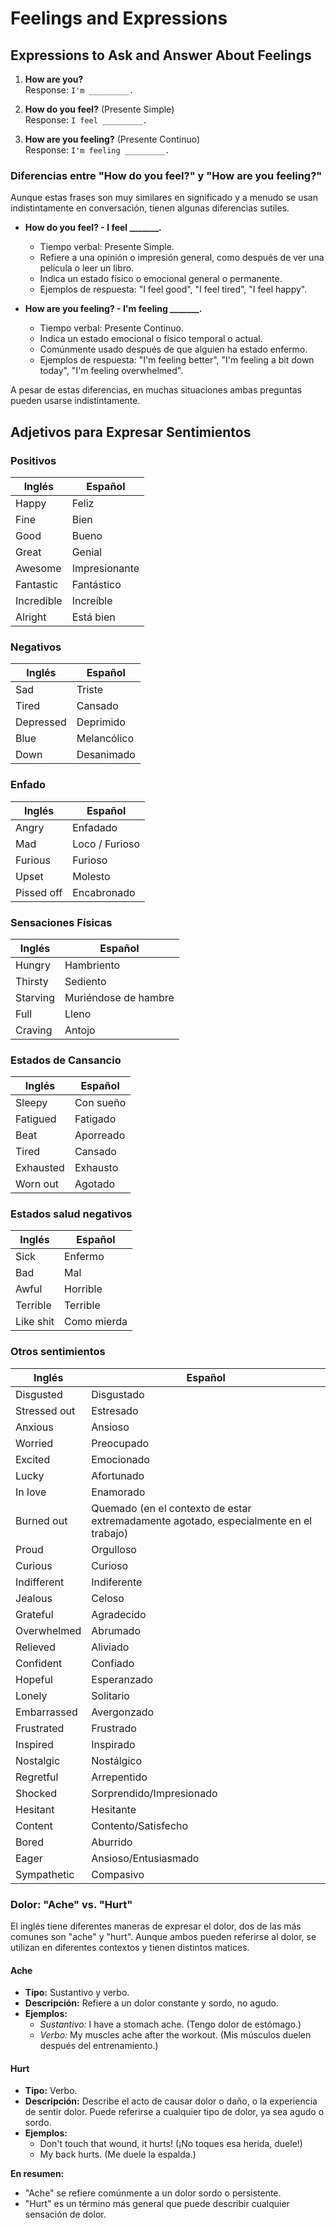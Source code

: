 # Feelings and Expressions

## Expressions to Ask and Answer About Feelings

1. **How are you?**  
    Response: `I'm _________.`

2. **How do you feel?** (Presente Simple)  
    Response: `I feel _________.`

3. **How are you feeling?** (Presente Continuo)  
    Response: `I'm feeling _________.`

### Diferencias entre "How do you feel?" y "How are you feeling?"

Aunque estas frases son muy similares en significado y a menudo se usan indistintamente en conversación, tienen algunas diferencias sutiles.

- **How do you feel? - I feel _______.**  
    - Tiempo verbal: Presente Simple.
    - Refiere a una opinión o impresión general, como después de ver una película o leer un libro.
    - Indica un estado físico o emocional general o permanente.
    - Ejemplos de respuesta: "I feel good", "I feel tired", "I feel happy".

- **How are you feeling? - I'm feeling _______.**  
    - Tiempo verbal: Presente Continuo.
    - Indica un estado emocional o físico temporal o actual.
    - Comúnmente usado después de que alguien ha estado enfermo.
    - Ejemplos de respuesta: "I'm feeling better", "I'm feeling a bit down today", "I'm feeling overwhelmed".

A pesar de estas diferencias, en muchas situaciones ambas preguntas pueden usarse indistintamente.

## Adjetivos para Expresar Sentimientos

### Positivos
| Inglés       | Español           |
|--------------|-------------------|
| Happy        | Feliz             |
| Fine         | Bien              |
| Good         | Bueno             |
| Great        | Genial            |
| Awesome      | Impresionante     |
| Fantastic    | Fantástico        |
| Incredible   | Increíble         |
| Alright      | Está bien         |

### Negativos
| Inglés       | Español           |
|--------------|-------------------|
| Sad          | Triste            |
| Tired        | Cansado           |
| Depressed    | Deprimido         |
| Blue         | Melancólico       |
| Down         | Desanimado        |

### Enfado
| Inglés       | Español           |
|--------------|-------------------|
| Angry        | Enfadado          |
| Mad          | Loco / Furioso    |
| Furious      | Furioso           |
| Upset        | Molesto           |
| Pissed off   | Encabronado       |

### Sensaciones Físicas
| Inglés       | Español              |
|--------------|----------------------|
| Hungry       | Hambriento           |
| Thirsty      | Sediento             |
| Starving     | Muriéndose de hambre |
| Full         | Lleno                |
| Craving      | Antojo               |

### Estados de Cansancio
| Inglés      | Español        |
|-------------|----------------|
| Sleepy      | Con sueño      |
| Fatigued    | Fatigado       |
| Beat        | Aporreado      |
| Tired       | Cansado        |
| Exhausted   | Exhausto       |
| Worn out    | Agotado        |

### Estados salud negativos
| Inglés      | Español         |
|-------------|-----------------|
| Sick        | Enfermo         |
| Bad         | Mal             |
| Awful       | Horrible        |
| Terrible    | Terrible        |
| Like shit   | Como mierda     |

### Otros sentimientos
| Inglés         | Español         |
|----------------|-----------------|
| Disgusted      | Disgustado      |
| Stressed out   | Estresado       |
| Anxious        | Ansioso         |
| Worried        | Preocupado      |
| Excited        | Emocionado      |
| Lucky          | Afortunado      |
| In love        | Enamorado       |
| Burned out     | Quemado (en el contexto de estar extremadamente agotado, especialmente en el trabajo) |
| Proud          | Orgulloso       |
| Curious        | Curioso                |
| Indifferent    | Indiferente            |
| Jealous        | Celoso                 |
| Grateful       | Agradecido             |
| Overwhelmed    | Abrumado               |
| Relieved       | Aliviado               |
| Confident      | Confiado               |
| Hopeful        | Esperanzado            |
| Lonely         | Solitario              |
| Embarrassed    | Avergonzado            |
| Frustrated     | Frustrado              |
| Inspired       | Inspirado              |
| Nostalgic      | Nostálgico             |
| Regretful      | Arrepentido            |
| Shocked        | Sorprendido/Impresionado |
| Hesitant       | Hesitante              |
| Content        | Contento/Satisfecho    |
| Bored          | Aburrido               |
| Eager          | Ansioso/Entusiasmado   |
| Sympathetic    | Compasivo              |

### Dolor: "Ache" vs. "Hurt"

El inglés tiene diferentes maneras de expresar el dolor, dos de las más comunes son "ache" y "hurt". Aunque ambos pueden referirse al dolor, se utilizan en diferentes contextos y tienen distintos matices.

#### **Ache**
- **Tipo:** Sustantivo y verbo.
- **Descripción:** Refiere a un dolor constante y sordo, no agudo.
- **Ejemplos:** 
  - *Sustantivo:* I have a stomach ache. (Tengo dolor de estómago.)
  - *Verbo:* My muscles ache after the workout. (Mis músculos duelen después del entrenamiento.)

#### **Hurt**
- **Tipo:** Verbo.
- **Descripción:** Describe el acto de causar dolor o daño, o la experiencia de sentir dolor. Puede referirse a cualquier tipo de dolor, ya sea agudo o sordo.
- **Ejemplos:** 
  - Don't touch that wound, it hurts! (¡No toques esa herida, duele!)
  - My back hurts. (Me duele la espalda.)

**En resumen:** 
- "Ache" se refiere comúnmente a un dolor sordo o persistente.
- "Hurt" es un término más general que puede describir cualquier sensación de dolor.

